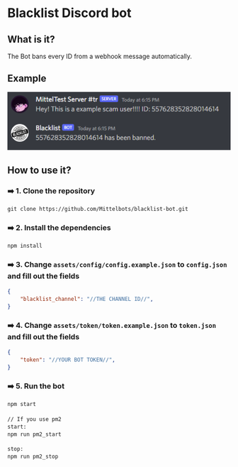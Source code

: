 # Blacklist Discord bot

## <b>What is it?</b>
The Bot bans every ID from a webhook message automatically.

## <b>Example</b>

<img src="git/img/example.png">
<br>

## <b>How to use it?</b>

### ➡️ <b>1.</b> Clone the repository

```txt
git clone https://github.com/Mittelbots/blacklist-bot.git
```

### ➡️ <b>2.</b> Install the dependencies

```txt
npm install
```

### ➡️ <b>3.</b> Change `assets/config/config.example.json` to `config.json` and fill out the fields

```json
{
    "blacklist_channel": "//THE CHANNEL ID//",
}
```

### ➡️ <b>4.</b> Change `assets/token/token.example.json` to `token.json` and fill out the fields

```json
{
    "token": "//YOUR BOT TOKEN//",
}
```

### ➡️ <b>5.</b> Run the bot

```txt
npm start

// If you use pm2
start: 
npm run pm2_start

stop:
npm run pm2_stop
```